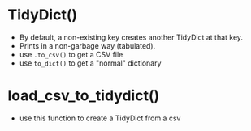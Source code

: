 # TidyDict()

* By default, a non-existing key creates another TidyDict at that key.
* Prints in a non-garbage way (tabulated).
* use `.to_csv()` to get a CSV file
* use `to_dict()` to get a "normal" dictionary

# load_csv_to_tidydict()

* use this function to create a TidyDict from a csv
